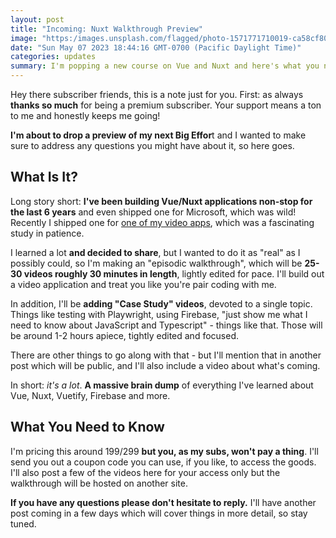 ```yaml
---
layout: post
title: "Incoming: Nuxt Walkthrough Preview"
image: "https:/images.unsplash.com/flagged/photo-1571771710019-ca58cf80f225"
date: "Sun May 07 2023 18:44:16 GMT-0700 (Pacific Daylight Time)"
categories: updates
summary: I'm popping a new course on Vue and Nuxt and here's what you need to know as a subscriber.      
---
```


Hey there subscriber friends, this is a note just for you. First: as always **thanks so much** for being a premium subscriber. Your support means a ton to me and honestly keeps me going!

**I'm about to drop a preview of my next Big Effor**t and I wanted to make sure to address any questions you might have about it, so here goes.

## What Is It?

Long story short: **I've been building Vue/Nuxt applications non-stop for the last 6 years** and even shipped one for Microsoft, which was wild! Recently I shipped one for [one of my video apps](https://vue.bigmachine.io,), which was a fascinating study in patience.

I learned a lot **and decided to share**, but I wanted to do it as "real" as I possibly could, so I'm making an "episodic walkthrough", which will be **25-30 videos roughly 30 minutes in length**, lightly edited for pace. I'll build out a video application and treat you like you're pair coding with me.

In addition, I'll be **adding "Case Study" videos**, devoted to a single topic. Things like testing with Playwright, using Firebase, "just show me what I need to know about JavaScript and Typescript" - things like that. Those will be around 1-2 hours apiece, tightly edited and focused.

There are other things to go along with that - but I'll mention that in another post which will be public, and I'll also include a video about what's coming.

In short: _it's a lot_. **A massive brain dump** of everything I've learned about Vue, Nuxt, Vuetify, Firebase and more.

## What You Need to Know

I'm pricing this around $199/$299 **but you, as my subs, won't pay a thing**. I'll send you out a coupon code you can use, if you like, to access the goods. I'll also post a few of the videos here for your access only but the walkthrough will be hosted on another site.

**If you have any questions please don't hesitate to reply.** I'll have another post coming in a few days which will cover things in more detail, so stay tuned.